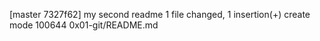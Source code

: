 [master 7327f62] my second readme
 1 file changed, 1 insertion(+)
 create mode 100644 0x01-git/README.md
